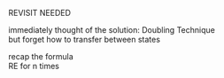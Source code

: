 REVISIT NEEDED

immediately thought of the solution: Doubling Technique  
but forget how to transfer between states  

recap the formula  
RE for n times  